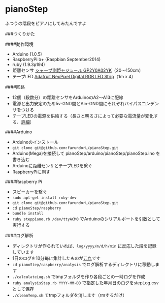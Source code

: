 pianoStep
=========

ふつうの階段をピアノにしてみたんですよ


###つくりかた

####動作環境
- Arduino (1.0.5)
- RaspberryPi b+ (Raspbian September2014)
- ruby (1.9.3p194)
- 距離センサ [シャープ測距モジュール GP2Y0A02YK](http://akizukidenshi.com/catalog/g/gI-03158/)（20〜150cm）
- テープLED [Adafruit NeoPixel Digital RGB LED Strip](http://www.adafruit.com/product/1461)（1m x 4）

####回路
- 12個（段数分）の距離センサをArduinoのA2〜A13に配線
- 電源と出力安定のため5v-GND間とAin-GND間にそれぞれバイパスコンデンサをつける
- テープLEDの電源を供給する（長さと明るさによって必要な電流量が変化する、[詳細](https://learn.adafruit.com/adafruit-neopixel-uberguide/power)）

####Arduino
- Arduinoのインストール
- `git clone git@github.com:farundorL/pianoStep.git`
- Arduino(Mega)を接続して pianoStep/arduino/pianoStep/pianoStep.ino を書き込む
- Arduinoに距離センサとテープLEDを繋ぐ
- RaspberryPiに刺す

####Raspberry Pi
- スピーカーを繋ぐ
- `sudo apt-get install ruby-dev`
- `git clone git@github.com:farundorL/pianoStep.git`
- `cd pianoStep/raspberry`
- `bundle install`
- `ruby steppiano.rb /dev/ttyACM0` でArduinoのシリアルポートを引数として実行する

####ログ解析
- ディレクトリが作られていれば、`log/yyyy/m/d/h/min` に反応した段を記録しています
- 1日のログを10分毎に集計したものが[これ](https://plot.ly/~gya/3/pianostep)です
- `cd pianoStep/raspberry/analysis` でログ解析するディレクトリに移動します
- `./calculateLog.sh` でtmpフォルダを作り各段ごとの一時ログを作成
- `ruby analysisStep.rb YYYY-MM-DD` で指定した年月日のログをstepLog.csvとして保存
- `./cleanTemp.sh` でtmpフォルダを消します（rmするだけ）
